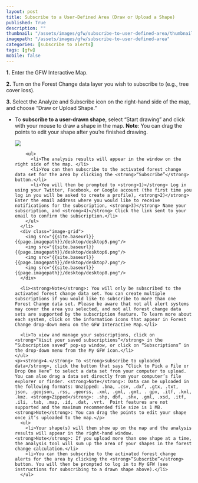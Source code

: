 ```yaml
---
layout: post
title: Subscribe to a User-Defined Area (Draw or Upload a Shape)
published: True
description: ""
thumbnail: "/assets/images/gfw/subscribe-to-user-defined-area/thumbnail.png"
imagepath: "/assets/images/gfw/subscribe-to-user-defined-area"
categories: [subscribe to alerts]
tags: [gfw]
mobile: false
---
```



<div id="desktopContent" class="content">
  <p><strong>1.</strong> Enter the GFW Interactive Map.</p>
  <p><strong>2.</strong> Turn on the Forest Change data layer you wish to subscribe to (e.g., tree cover loss).</p>
  <p><strong>3.</strong> Select the Analyze and Subscribe icon on the right-hand side of the map, and choose “Draw or Upload Shape.”</p>
    <ul>
      <li>To <strong>subscribe to a user-drawn shape</strong>, select “Start drawing” and click with your mouse to draw a shape in the map. <strong>Note</strong>: You can drag the points to edit your shape after you’re finished drawing.
      <p><img src="{{site.baseurl}}{{page.imagepath}}/desktop/desktop4.gif"/></p>

        <ul>
          <li>The analysis results will appear in the window on the right side of the map. </li>
          <li>You can then subscribe to the activated forest change data set for the area by clicking the <strong>“Subscribe”</strong> button.</li>
          <li>You will then be prompted to <strong>1)</strong> Log in using your Twitter, Facebook, or Google account (the first time you log in you will be asked to create a profile), <strong>2)</strong> Enter the email address where you would like to receive notifications for the subscription, <strong>3)</strong> Name your subscription, and <strong>4)</strong> Click the link sent to your email to confirm the subscription.</li>
        </ul>
      </li>
      <div class="image-grid">
        <img src="{{site.baseurl}}{{page.imagepath}}/desktop/desktop5.png"/>
        <img src="{{site.baseurl}}{{page.imagepath}}/desktop/desktop6.png"/>
        <img src="{{site.baseurl}}{{page.imagepath}}/desktop/desktop7.png"/>
        <img src="{{site.baseurl}}{{page.imagepath}}/desktop/desktop8.png"/>
      </div>

      <li><strong>Note</strong>: You will only be subscribed to the activated forest change data set. You can create multiple subscriptions if you would like to subscribe to more than one Forest Change data set. Please be aware that not all alert systems may cover the area you selected, and not all forest change data sets are supported by the subscription feature. To learn more about each system, click on the information icons that appear in Forest Change drop-down menu on the GFW Interactive Map.</li>

      <li>To view and manage your subscriptions, click on <strong>“Visit your saved subscriptions”</strong> in the “Subscription saved” pop-up window, or click on “Subscriptions” in the drop-down menu from the My GFW icon.</li>
    </ul>
    <p><strong>4.</strong> To <strong>subscribe to uploaded data</strong>, click the button that says “Click to Pick a File or Drop One Here” to select a data set from your computer to upload. You can also drag a data set directly from your computer’s file explorer or finder. <strong>Note</strong>: Data can be uploaded in the following formats: Unzipped: .bna, .csv, .dxf, .gtx, .txt, json, .geojson, .rss, .georss, .xml, .gml, .gmt, . gpx, .itf, .kml, .kmz. <strong>Zipped</strong>: .shp, dbf, .shx, .gml, .xsd, .itf, .ili, .tab, .map, .id, .dat, .vrt.  Point features are not supported and the maximum recommended file size is 1 MB. <strong>Note</strong>: You can drag the points to edit your shape once it’s uploaded to the map.</p>
      <ul>
        <li>Your shape(s) will then show up on the map and the analysis results will appear in the right-hand window. <strong>Note</strong>: If you upload more than one shape at a time, the analysis tool will sum up the area of your shapes in the forest change calculation.</li>
        <li>You can then subscribe to the activated forest change alerts for the area by clicking the <strong>“Subscribe”</strong> button. You will then be prompted to log in to My GFW (see instructions for subscribing to a drawn shape above).</li>
      </ul>

</div>

<div id="mobileContent" class="content">
</div>
